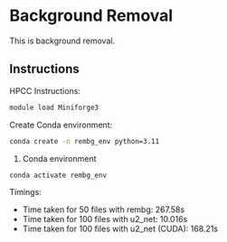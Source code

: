 # Background Removal

This is background removal.

## Instructions

HPCC Instructions:

```bash
module load Miniforge3
```

Create Conda environment:

```bash
conda create -n rembg_env python=3.11
```

1. Conda environment

```bash
conda activate rembg_env
```

Timings:

- Time taken for 50 files with rembg: 267.58s
- Time taken for 100 files with u2_net: 10.016s
- Time taken for 100 files with u2_net (CUDA): 168.21s
